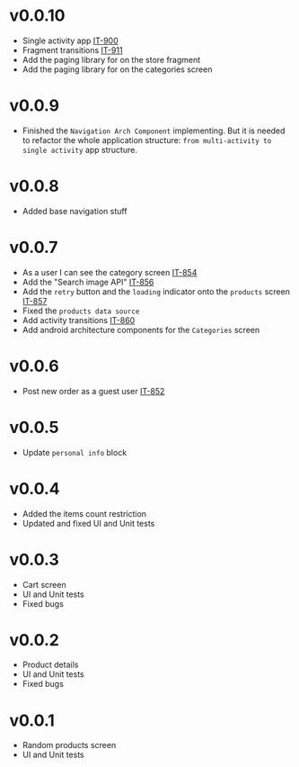 # v0.0.10
* Single activity app [IT-900](https://mlsdev.atlassian.net/browse/IT-900)
* Fragment transitions [IT-911](https://mlsdev.atlassian.net/browse/IT-911)
* Add the paging library for on the store fragment
* Add the paging library for on the categories screen

# v0.0.9
* Finished the `Navigation Arch Component` implementing. But it is needed to refactor the whole
application structure: `from multi-activity to single activity` app structure.

# v0.0.8
* Added base navigation stuff

# v0.0.7
* As a user I can see the category screen [IT-854](https://mlsdev.atlassian.net/browse/IT-854)
* Add the "Search image API" [IT-856](https://mlsdev.atlassian.net/browse/IT-856)
* Add the `retry` button and the `loading` indicator onto the `products` screen [IT-857](https://mlsdev.atlassian.net/browse/IT-857)
* Fixed the `products data source`
* Add activity transitions [IT-860](https://mlsdev.atlassian.net/browse/IT-860)
* Add android architecture components for the `Categories` screen

# v0.0.6
* Post new order as a guest user [IT-852](https://mlsdev.atlassian.net/browse/IT-852)

# v0.0.5
* Update `personal info` block

# v0.0.4
* Added the items count restriction
* Updated and fixed UI and Unit tests

# v0.0.3
* Cart screen
* UI and Unit tests
* Fixed bugs

# v0.0.2
* Product details
* UI and Unit tests
* Fixed bugs

# v0.0.1
* Random products screen
* UI and Unit tests
